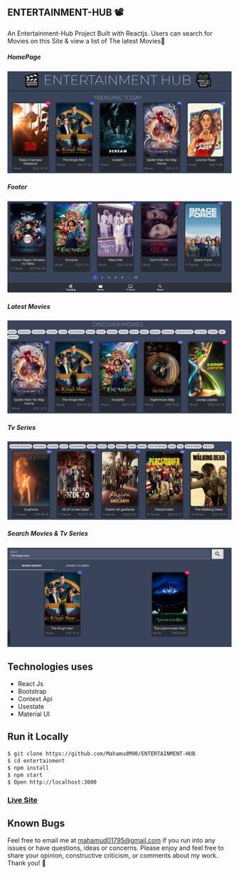 
## ENTERTAINMENT-HUB 📽 

An Entertainment-Hub Project Built with Reactjs. Users can search for Movies on this Site & view a list of The latest Movies🎥





##### HomePage
![ScreenShot of Form](screenshots/a.png)






##### Footer
![ScreenShot of Form](screenshots/b.png)






##### Latest Movies
![ScreenShot of Form](screenshots/c.png)






##### Tv Series
![ScreenShot of Form](screenshots/d.png)






##### Search Movies & Tv Series
![ScreenShot of Form](screenshots/e.png)





## Technologies uses
 - React Js
 - Bootstrap
 - Context Api
 - Usestate
 - Material UI
 



## Run it Locally
```
$ git clone https://github.com/MahamudM90/ENTERTAINMENT-HUB
$ cd entertainment
$ npm install
$ npm start
$ Open http://localhost:3000
```
   ###    [Live Site](https://entertainmenthub.netlify.app/)
   
   
   
   
   
## Known Bugs

Feel free to email me at mahamud01795@gmail.com if you run into any issues or have questions, ideas or concerns. Please enjoy
and feel free to share your opinion, constructive criticism, or comments about my work. Thank you! 🙂

